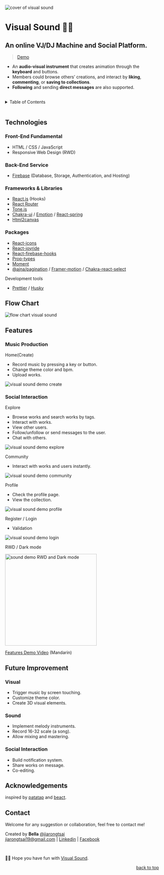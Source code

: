 <div id="top"></div>

![cover of visual sound](./asset/visualsound_cover.png)
# Visual Sound 🎨🎵

## An online VJ/DJ Machine and Social Platform.   

> [Demo](https://visual-sound-db.web.app/)

- An **audio-visual instrument** that creates animation through the **keyboard** and buttons.
- Members could browse others’ creations, and interact by **liking**, **commenting**, or **saving to collections**. 
- **Following** and sending **direct messages** are also supported.

<br/>

<details>
  <summary>Table of Contents</summary>
  <ol>
    <li>
      <a href="#technologies">Technologies</a>
    </li>
    <li><a href="#flow-chart">Flow Chart</a></li>
    <li><a href="#features">Features</a><ul>
        <li><a href="#music-production">Music Production</a></li>
        <li><a href="#social-interaction">Social Interaction</a></li>
      </ul></li>
    <li><a href="#future-improvement">Future Improvement</a></li>
    <li><a href="#contact">Contact</a></li>
    <li><a href="#acknowledgments">Acknowledgments</a></li>
  </ol>
</details>
<br/>

## Technologies

### Front-End Fundamental
  - HTML / CSS / JavaScript
  - Responsive Web Design (RWD)
### Back-End Service
  - [Firebase](https://firebase.google.com/) (Database, Storage, Authentication, and Hosting)
### Frameworks & Libraries  
  - [React.js](https://reactjs.org/) (Hooks)
  - [React Router](https://reactrouter.com/) 
  - [Tone.js](https://tonejs.github.io/)
  - [Chakra-ui](https://chakra-ui.com/) / [Emotion](https://emotion.sh/docs/styled) / [React-spring](https://react-spring.io/) 
  - [Html2canvas](https://html2canvas.hertzen.com/)
### Packages
  - [React-icons](https://react-icons.github.io/react-icons/)
  - [React-joyride](https://react-joyride.com/)
  - [React-firebase-hooks](https://firebaseopensource.com/projects/csfrequency/react-firebase-hooks/)
  - [Prop-types](https://www.npmjs.com/package/prop-types)
  - [Moment](https://momentjs.com/)
  - [@ajna/pagination](https://www.npmjs.com/package/@ajna/pagination) / [Framer-motion](https://www.framer.com/motion/) / [Chakra-react-select](https://www.npmjs.com/package/chakra-react-select)

Development tools  
  - [Prettier](https://prettier.io/) / [Husky](https://typicode.github.io/husky/#/)

## Flow Chart

![flow chart visual sound](./asset/visualsound_flowChart.png)

## Features 

### Music Production 
Home(Create)
- Record music by pressing a key or button.
- Change theme color and bpm.
- Upload works.

![visual sound demo create](./asset/visualsound_demo_create.gif)


### Social Interaction

Explore
- Browse works and search works by tags.
- Interact with works.
- View other users.
- Follow/unfollow or send messages to the user.
- Chat with others.

![visual sound demo explore](./asset/visualsound_demo_explore.gif)

Community
- Interact with works and users instantly.

![visual sound demo community](./asset/visualsound_demo_community.gif)

Profile
- Check the profile page.
- View the collection.

![visual sound demo profile](./asset/visualsound_demo_profile.gif)

Register / Login
- Validation

![visual sound demo login](./asset/visualsound_demo_login.gif)

RWD / Dark mode

  <img style="height: 300px;" src="./asset/visualsound_demo_mobile.gif" alt="sound demo RWD and Dark mode">

<br/>

[Features Demo Video](https://drive.google.com/file/d/1miDf0MIJI1NZqVNSte1aQ9Osrxpnb5uM/view?usp=sharing) (Mandarin)

## Future Improvement

### Visual 
- Trigger music by screen touching.
- Customize theme color.
- Create 3D visual elements.

### Sound
- Implement melody instruments.
- Record 16-32 scale (a song).
- Allow mixing and mastering.

### Social Interaction
- Build notification system.
- Share works on message.
- Co-editing.


##  Acknowledgements

inspired by [patatap](https://patatap.com/) and [beact](https://beact.herokuapp.com/).

##  Contact


Welcome for any suggestion or collaboration, feel free to contact me! 

Created by **Bella** [@jiarongtsai](https://github.com/jiarongtsai)  
[jiarongtsai19@gmail.com](mailto:jiarongtsai19@gmail.com) | [Linkedin](https://www.linkedin.com/in/jia-rong-tsai/) |
[Facebook](https://www.facebook.com/jiarongtsaiBella/)

<br/>

 🎨🎵 Hope you have fun with [Visual Sound](https://visual-sound-db.web.app/).


<p align="right"><a href="#top">back to top</a></p>

